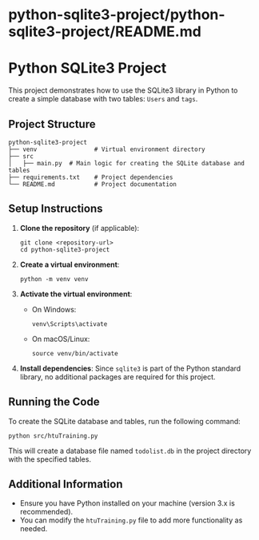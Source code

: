 # python-sqlite3-project/python-sqlite3-project/README.md

# Python SQLite3 Project

This project demonstrates how to use the SQLite3 library in Python to create a simple database with two tables: `Users` and `tags`.

## Project Structure

```
python-sqlite3-project
├── venv                # Virtual environment directory
├── src
│   ├── main.py  # Main logic for creating the SQLite database and tables
├── requirements.txt    # Project dependencies
└── README.md           # Project documentation
```

## Setup Instructions

1. **Clone the repository** (if applicable):
   ```
   git clone <repository-url>
   cd python-sqlite3-project
   ```

2. **Create a virtual environment**:
   ```
   python -m venv venv
   ```

3. **Activate the virtual environment**:
   - On Windows:
     ```
     venv\Scripts\activate
     ```
   - On macOS/Linux:
     ```
     source venv/bin/activate
     ```

4. **Install dependencies**:
   Since `sqlite3` is part of the Python standard library, no additional packages are required for this project.

## Running the Code

To create the SQLite database and tables, run the following command:

```
python src/htuTraining.py
```

This will create a database file named `todolist.db` in the project directory with the specified tables.

## Additional Information

- Ensure you have Python installed on your machine (version 3.x is recommended).
- You can modify the `htuTraining.py` file to add more functionality as needed.
